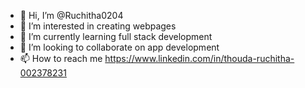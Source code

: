 - 👋 Hi, I’m @Ruchitha0204
- 👀 I’m interested in creating webpages
- 🌱 I’m currently learning full stack development
- 💞️ I’m looking to collaborate on app development
- 📫 How to reach me https://www.linkedin.com/in/thouda-ruchitha-002378231

<!---
Ruchitha0204/Ruchitha0204 is a ✨ special ✨ repository because its `README.md` (this file) appears on your GitHub profile.
You can click the Preview link to take a look at your changes.
--->
